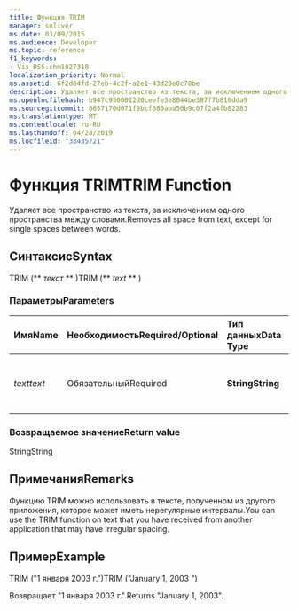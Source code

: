 ```yaml
---
title: Функция TRIM
manager: soliver
ms.date: 03/09/2015
ms.audience: Developer
ms.topic: reference
f1_keywords:
- Vis_DSS.chm1027318
localization_priority: Normal
ms.assetid: 6f2d84fd-27eb-4c2f-a2e1-43d20e0c78be
description: Удаляет все пространство из текста, за исключением одного пространства между словами.
ms.openlocfilehash: b947c9500012d0ceefe3e8044be387f7b810dda9
ms.sourcegitcommit: 8657170d071f9bcf680aba50b9c07f2a4fb82283
ms.translationtype: MT
ms.contentlocale: ru-RU
ms.lasthandoff: 04/28/2019
ms.locfileid: "33435721"
---
```

# <a name="trim-function"></a><span data-ttu-id="0e2bd-103">Функция TRIM</span><span class="sxs-lookup"><span data-stu-id="0e2bd-103">TRIM Function</span></span>

<span data-ttu-id="0e2bd-104">Удаляет все пространство из текста, за исключением одного пространства между словами.</span><span class="sxs-lookup"><span data-stu-id="0e2bd-104">Removes all space from text, except for single spaces between words.</span></span> 
  
## <a name="syntax"></a><span data-ttu-id="0e2bd-105">Синтаксис</span><span class="sxs-lookup"><span data-stu-id="0e2bd-105">Syntax</span></span>

<span data-ttu-id="0e2bd-106">TRIM (\*\* *текст* \*\* )</span><span class="sxs-lookup"><span data-stu-id="0e2bd-106">TRIM (\*\* *text* \*\* )</span></span> 
  
### <a name="parameters"></a><span data-ttu-id="0e2bd-107">Параметры</span><span class="sxs-lookup"><span data-stu-id="0e2bd-107">Parameters</span></span>

|<span data-ttu-id="0e2bd-108">**Имя**</span><span class="sxs-lookup"><span data-stu-id="0e2bd-108">**Name**</span></span>|<span data-ttu-id="0e2bd-109">**Необходимость**</span><span class="sxs-lookup"><span data-stu-id="0e2bd-109">**Required/Optional**</span></span>|<span data-ttu-id="0e2bd-110">**Тип данных**</span><span class="sxs-lookup"><span data-stu-id="0e2bd-110">**Data Type**</span></span>|<span data-ttu-id="0e2bd-111">**Описание**</span><span class="sxs-lookup"><span data-stu-id="0e2bd-111">**Description**</span></span>|
|:-----|:-----|:-----|:-----|
| <span data-ttu-id="0e2bd-112">_text_</span><span class="sxs-lookup"><span data-stu-id="0e2bd-112">_text_</span></span> <br/> |<span data-ttu-id="0e2bd-113">Обязательный</span><span class="sxs-lookup"><span data-stu-id="0e2bd-113">Required</span></span>  <br/> |<span data-ttu-id="0e2bd-114">**String**</span><span class="sxs-lookup"><span data-stu-id="0e2bd-114">**String**</span></span> <br/> |<span data-ttu-id="0e2bd-115">Текст, из которого необходимо удалить пробелы.</span><span class="sxs-lookup"><span data-stu-id="0e2bd-115">The text from which you want to remove spaces.</span></span>  <br/> |
   
### <a name="return-value"></a><span data-ttu-id="0e2bd-116">Возвращаемое значение</span><span class="sxs-lookup"><span data-stu-id="0e2bd-116">Return value</span></span>

<span data-ttu-id="0e2bd-117">String</span><span class="sxs-lookup"><span data-stu-id="0e2bd-117">String</span></span>
  
## <a name="remarks"></a><span data-ttu-id="0e2bd-118">Примечания</span><span class="sxs-lookup"><span data-stu-id="0e2bd-118">Remarks</span></span>

<span data-ttu-id="0e2bd-119">Функцию TRIM можно использовать в тексте, полученном из другого приложения, которое может иметь нерегулярные интервалы.</span><span class="sxs-lookup"><span data-stu-id="0e2bd-119">You can use the TRIM function on text that you have received from another application that may have irregular spacing.</span></span>
  
## <a name="example"></a><span data-ttu-id="0e2bd-120">Пример</span><span class="sxs-lookup"><span data-stu-id="0e2bd-120">Example</span></span>

<span data-ttu-id="0e2bd-121">TRIM ("1 января 2003 г.")</span><span class="sxs-lookup"><span data-stu-id="0e2bd-121">TRIM ("January 1, 2003 ")</span></span> 
  
<span data-ttu-id="0e2bd-122">Возвращает "1 января 2003 г.".</span><span class="sxs-lookup"><span data-stu-id="0e2bd-122">Returns "January 1, 2003".</span></span> 
  


